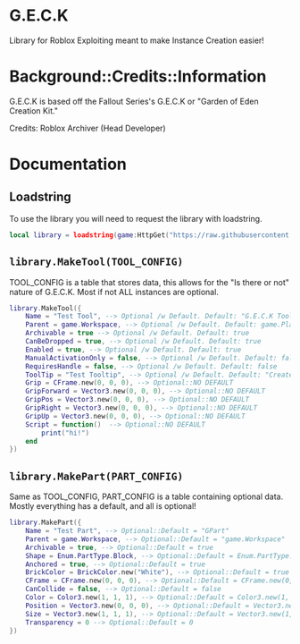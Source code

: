 # G.E.C.K
Library for Roblox Exploiting meant to make Instance Creation easier!

# Background::Credits::Information

G.E.C.K is based off the Fallout Series's G.E.C.K or "Garden of Eden Creation Kit."

Credits: 
    Roblox Archiver (Head Developer)

# Documentation

## Loadstring

To use the library you will need to request the library with loadstring.

```lua
local library = loadstring(game:HttpGet("https://raw.githubusercontent.com/RobloxArchiver/G.E.C.K/main/src/init.lua"))()
```

## `library.MakeTool(TOOL_CONFIG)`

TOOL_CONFIG is a table that stores data, this allows for the "Is there or not" nature of G.E.C.K. 
Most if not ALL instances are optional. 

```lua
library.MakeTool({
    Name = "Test Tool", --> Optional /w Default. Default: "G.E.C.K Tool"
    Parent = game.Workspace, --> Optional /w Default. Default: game.Players.LocalPlayer.Backpack
    Archivable = true --> Optional /w Default. Default: true
    CanBeDropped = true, --> Optional /w Default. Default: true
    Enabled = true, --> Optional /w Default. Default: true
    ManualActivationOnly = false, --> Optional /w Default. Default: false
    RequiresHandle = false, --> Optional /w Default. Default: false
    ToolTip = "Test Tooltip", --> Optional /w Default. Default: "Created by G.E.C.K"
    Grip = CFrame.new(0, 0, 0), --> Optional::NO DEFAULT
    GripForward = Vector3.new(0, 0, 0), --> Optional::NO DEFAULT
    GripPos = Vector3.new(0, 0, 0), --> Optional::NO DEFAULT
    GripRight = Vector3.new(0, 0, 0), --> Optional::NO DEFAULT
    GripUp = Vector3.new(0, 0, 0), --> Optional::NO DEFAULT
    Script = function()  --> Optional::NO DEFAULT
        print("hi!") 
    end
})
```

## `library.MakePart(PART_CONFIG)`

Same as TOOL_CONFIG, PART_CONFIG is a table containing optional data. Mostly everything has a default, and all is optional!

```lua
library.MakePart({
    Name = "Test Part", --> Optional::Default = "GPart"
    Parent = game.Workspace, --> Optional::Default = "game.Workspace"
    Archivable = true, --> Optional::Default = true
    Shape = Enum.PartType.Block, --> Optional::Default = Enum.PartType.Block
    Anchored = true, --> Optional::Default = true
    BrickColor = BrickColor.new("White"), --> Optional::Default = true
    CFrame = CFrame.new(0, 0, 0), --> Optional::Default = CFrame.new(0, 0, 0)
    CanCollide = false, --> Optional::Default = false
    Color = Color3.new(1, 1, 1), --> Optional::Default = Color3.new(1, 1, 1)
    Position = Vector3.new(0, 0, 0), --> Optional::Default = Vector3.new(0, 0, 0)
    Size = Vector3.new(1, 1, 1), --> Optional::Default = Vector3.new(1, 1, 1)
    Transparency = 0 --> Optional::Default = 0
})
